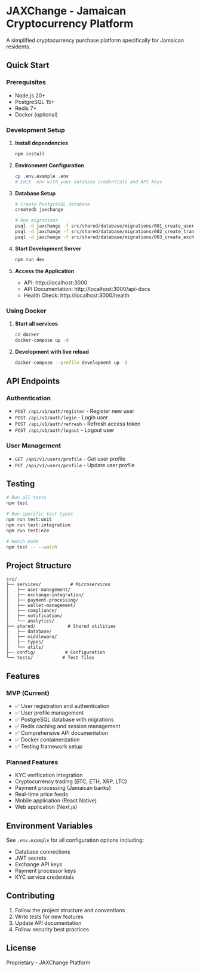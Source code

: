 # JAXChange - Jamaican Cryptocurrency Platform

A simplified cryptocurrency purchase platform specifically for Jamaican residents.

## Quick Start

### Prerequisites
- Node.js 20+
- PostgreSQL 15+
- Redis 7+
- Docker (optional)

### Development Setup

1. **Install dependencies**
   ```bash
   npm install
   ```

2. **Environment Configuration**
   ```bash
   cp .env.example .env
   # Edit .env with your database credentials and API keys
   ```

3. **Database Setup**
   ```bash
   # Create PostgreSQL database
   createdb jaxchange
   
   # Run migrations
   psql -d jaxchange -f src/shared/database/migrations/001_create_users_table.sql
   psql -d jaxchange -f src/shared/database/migrations/002_create_transactions_table.sql
   psql -d jaxchange -f src/shared/database/migrations/003_create_exchanges_table.sql
   ```

4. **Start Development Server**
   ```bash
   npm run dev
   ```

5. **Access the Application**
   - API: http://localhost:3000
   - API Documentation: http://localhost:3000/api-docs
   - Health Check: http://localhost:3000/health

### Using Docker

1. **Start all services**
   ```bash
   cd docker
   docker-compose up -d
   ```

2. **Development with live reload**
   ```bash
   docker-compose --profile development up -d
   ```

## API Endpoints

### Authentication
- `POST /api/v1/auth/register` - Register new user
- `POST /api/v1/auth/login` - Login user
- `POST /api/v1/auth/refresh` - Refresh access token
- `POST /api/v1/auth/logout` - Logout user

### User Management
- `GET /api/v1/users/profile` - Get user profile
- `PUT /api/v1/users/profile` - Update user profile

## Testing

```bash
# Run all tests
npm test

# Run specific test types
npm run test:unit
npm run test:integration
npm run test:e2e

# Watch mode
npm test -- --watch
```

## Project Structure

```
src/
├── services/           # Microservices
│   ├── user-management/
│   ├── exchange-integration/
│   ├── payment-processing/
│   ├── wallet-management/
│   ├── compliance/
│   ├── notification/
│   └── analytics/
├── shared/            # Shared utilities
│   ├── database/
│   ├── middleware/
│   ├── types/
│   └── utils/
├── config/           # Configuration
└── tests/           # Test files
```

## Features

### MVP (Current)
- ✅ User registration and authentication
- ✅ User profile management
- ✅ PostgreSQL database with migrations
- ✅ Redis caching and session management
- ✅ Comprehensive API documentation
- ✅ Docker containerization
- ✅ Testing framework setup

### Planned Features
- KYC verification integration
- Cryptocurrency trading (BTC, ETH, XRP, LTC)
- Payment processing (Jamaican banks)
- Real-time price feeds
- Mobile application (React Native)
- Web application (Next.js)

## Environment Variables

See `.env.example` for all configuration options including:
- Database connections
- JWT secrets
- Exchange API keys
- Payment processor keys
- KYC service credentials

## Contributing

1. Follow the project structure and conventions
2. Write tests for new features
3. Update API documentation
4. Follow security best practices

## License

Proprietary - JAXChange Platform